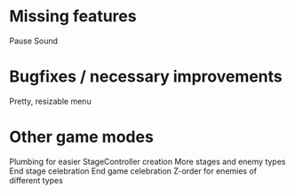 # Missing features

Pause
Sound

# Bugfixes / necessary improvements

Pretty, resizable menu

# Other game modes

Plumbing for easier StageController creation
More stages and enemy types
End stage celebration
End game celebration
Z-order for enemies of different types
